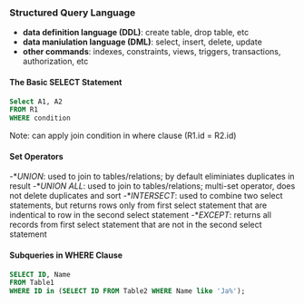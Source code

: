 ### Structured Query Language
- **data definition language (DDL)**: create table, drop table, etc
- **data maniulation language (DML)**: select, insert, delete, update 
- **other commands**: indexes, constraints, views, triggers, transactions, authorization, etc 

#### The Basic SELECT Statement
```sql 
Select A1, A2
FROM R1
WHERE condition
```
Note: can apply join condition in where clause (R1.id = R2.id) 

#### Set Operators
-**UNION*: used to join to tables/relations; by default eliminiates duplicates in result
-**UNION ALL*: used to join to tables/relations; multi-set operator, does not delete duplicates and sort
-**INTERSECT*: used to combine two select statements, but returns rows only from first select statement that are indentical to row in the second select statement
-**EXCEPT*: returns all records from first select statement that are not in the second select statement

#### Subqueries in WHERE Clause
```sql
SELECT ID, Name
FROM Table1
WHERE ID in (SELECT ID FROM Table2 WHERE Name like 'Ja%');
```
